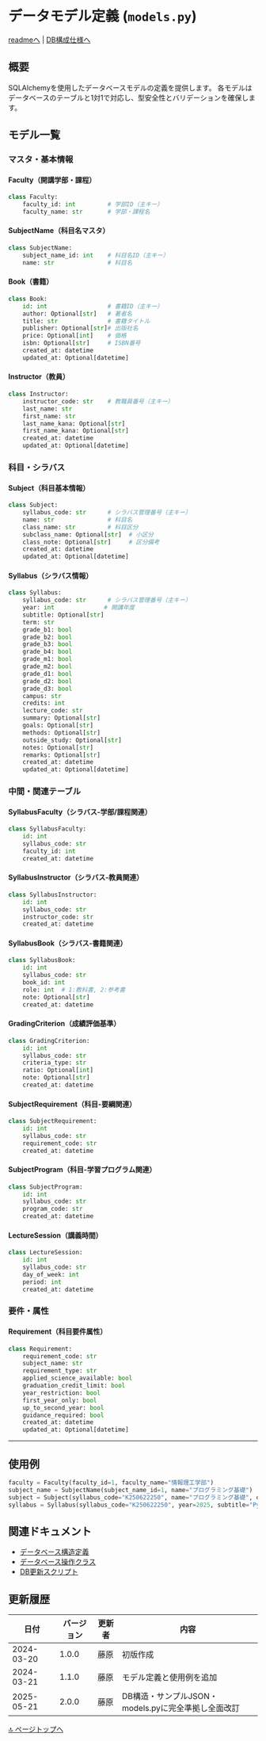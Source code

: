 # データモデル定義 (`models.py`)

[readmeへ](../../README.md) | [DB構成仕様へ](../database/structure.md)

## 概要
SQLAlchemyを使用したデータベースモデルの定義を提供します。
各モデルはデータベースのテーブルと1対1で対応し、型安全性とバリデーションを確保します。

## モデル一覧

### マスタ・基本情報
#### Faculty（開講学部・課程）
```python
class Faculty:
    faculty_id: int         # 学部ID（主キー）
    faculty_name: str       # 学部・課程名
```

#### SubjectName（科目名マスタ）
```python
class SubjectName:
    subject_name_id: int    # 科目名ID（主キー）
    name: str               # 科目名
```

#### Book（書籍）
```python
class Book:
    id: int                 # 書籍ID（主キー）
    author: Optional[str]   # 著者名
    title: str              # 書籍タイトル
    publisher: Optional[str]# 出版社名
    price: Optional[int]    # 価格
    isbn: Optional[str]     # ISBN番号
    created_at: datetime
    updated_at: Optional[datetime]
```

#### Instructor（教員）
```python
class Instructor:
    instructor_code: str    # 教職員番号（主キー）
    last_name: str
    first_name: str
    last_name_kana: Optional[str]
    first_name_kana: Optional[str]
    created_at: datetime
    updated_at: Optional[datetime]
```

### 科目・シラバス
#### Subject（科目基本情報）
```python
class Subject:
    syllabus_code: str      # シラバス管理番号（主キー）
    name: str               # 科目名
    class_name: str         # 科目区分
    subclass_name: Optional[str]  # 小区分
    class_note: Optional[str]     # 区分備考
    created_at: datetime
    updated_at: Optional[datetime]
```

#### Syllabus（シラバス情報）
```python
class Syllabus:
    syllabus_code: str      # シラバス管理番号（主キー）
    year: int              # 開講年度
    subtitle: Optional[str]
    term: str
    grade_b1: bool
    grade_b2: bool
    grade_b3: bool
    grade_b4: bool
    grade_m1: bool
    grade_m2: bool
    grade_d1: bool
    grade_d2: bool
    grade_d3: bool
    campus: str
    credits: int
    lecture_code: str
    summary: Optional[str]
    goals: Optional[str]
    methods: Optional[str]
    outside_study: Optional[str]
    notes: Optional[str]
    remarks: Optional[str]
    created_at: datetime
    updated_at: Optional[datetime]
```

### 中間・関連テーブル
#### SyllabusFaculty（シラバス-学部/課程関連）
```python
class SyllabusFaculty:
    id: int
    syllabus_code: str
    faculty_id: int
    created_at: datetime
```

#### SyllabusInstructor（シラバス-教員関連）
```python
class SyllabusInstructor:
    id: int
    syllabus_code: str
    instructor_code: str
    created_at: datetime
```

#### SyllabusBook（シラバス-書籍関連）
```python
class SyllabusBook:
    id: int
    syllabus_code: str
    book_id: int
    role: int  # 1:教科書, 2:参考書
    note: Optional[str]
    created_at: datetime
```

#### GradingCriterion（成績評価基準）
```python
class GradingCriterion:
    id: int
    syllabus_code: str
    criteria_type: str
    ratio: Optional[int]
    note: Optional[str]
    created_at: datetime
```

#### SubjectRequirement（科目-要綱関連）
```python
class SubjectRequirement:
    id: int
    syllabus_code: str
    requirement_code: str
    created_at: datetime
```

#### SubjectProgram（科目-学習プログラム関連）
```python
class SubjectProgram:
    id: int
    syllabus_code: str
    program_code: str
    created_at: datetime
```

#### LectureSession（講義時間）
```python
class LectureSession:
    id: int
    syllabus_code: str
    day_of_week: int
    period: int
    created_at: datetime
```

### 要件・属性
#### Requirement（科目要件属性）
```python
class Requirement:
    requirement_code: str
    subject_name: str
    requirement_type: str
    applied_science_available: bool
    graduation_credit_limit: bool
    year_restriction: bool
    first_year_only: bool
    up_to_second_year: bool
    guidance_required: bool
    created_at: datetime
    updated_at: Optional[datetime]
```

---

## 使用例
```python
faculty = Faculty(faculty_id=1, faculty_name="情報理工学部")
subject_name = SubjectName(subject_name_id=1, name="プログラミング基礎")
subject = Subject(syllabus_code="K250622250", name="プログラミング基礎", class_name="専門科目", subclass_name="情報系科目", class_note="初学者向け", created_at=datetime.now(), updated_at=None)
syllabus = Syllabus(syllabus_code="K250622250", year=2025, subtitle="Pythonによるプログラミング入門", term="前期", grade_b1=True, grade_b2=True, grade_b3=False, grade_b4=False, grade_m1=False, grade_m2=False, grade_d1=False, grade_d2=False, grade_d3=False, campus="瀬田", credits=2, lecture_code="2025-K250622250-01", summary="プログラミングの基礎概念とPython言語の基本を学びます。", goals="1. プログラミングの基本概念を理解する", methods="講義と実習を組み合わせて行います。", outside_study="毎週の課題プログラミングに取り組んでください。", notes="ノートPCを持参してください。", remarks="初回授業でPython開発環境のセットアップを行います。", created_at=datetime.now(), updated_at=None)
```

## 関連ドキュメント
- [データベース構造定義](../database/structure.md)
- [データベース操作クラス](database.md)
- [DB更新スクリプト](update_db.md)

## 更新履歴

| 日付 | バージョン | 更新者 | 内容 |
|------|------------|--------|------|
| 2024-03-20 | 1.0.0 | 藤原 | 初版作成 |
| 2024-03-21 | 1.1.0 | 藤原 | モデル定義と使用例を追加 |
| 2025-05-21 | 2.0.0 | 藤原 | DB構造・サンプルJSON・models.pyに完全準拠し全面改訂 |

[🔝 ページトップへ](#データモデル定義-modelspy)